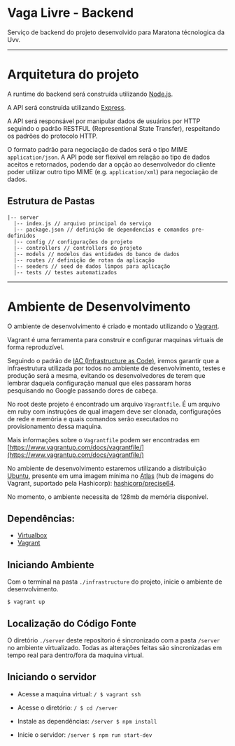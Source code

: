 # Vaga Livre - Backend

Serviço de backend do projeto desenvolvido para Maratona técnologica da Uvv.

---

# Arquitetura do projeto

A runtime do backend será construída utilizando [Node.js](https://nodejs.org).

A API será construída utilizando [Express](https://expressjs.com).

A API será responsável por manipular dados de usuários por HTTP seguindo o padrão RESTFUL (Representional State Transfer), respeitando os padrões do protocolo HTTP.

O formato padrão para negociação de dados será o tipo MIME `application/json`. A API pode ser flexível em relação ao tipo de dados aceitos e retornados, podendo dar a opção ao desenvolvedor do cliente poder utilizar outro tipo MIME (e.g. `application/xml`) para negociação de dados.

## Estrutura de Pastas

```
|-- server
  |-- index.js // arquivo principal do serviço
  |-- package.json // definição de dependencias e comandos pre-definidos
  |-- config // configurações do projeto
  |-- controllers // controllers do projeto
  |-- models // modelos das entidades do banco de dados
  |-- routes // definição de rotas da aplicação
  |-- seeders // seed de dados limpos para aplicação
  |-- tests // testes automatizados
```
---

# Ambiente de Desenvolvimento

O ambiente de desenvolvimento é criado e montado utilizando o [Vagrant](https://vagrantup.com).

Vagrant é uma ferramenta para construir e configurar maquinas virtuais de forma reproduzível.

Seguindo o padrão de [IAC (Infrastructure as Code)](https://www.thoughtworks.com/insights/blog/infrastructure-code-reason-smile), iremos garantir que a infraestrutura utilizada por todos no ambiente de desenvolvimento, testes e produção será a mesma, evitando os desenvolvedores de terem que lembrar daquela configuração manual que eles passaram horas pesquisando no Google passando dores de cabeça.

No root deste projeto é encontrado um arquivo `Vagrantfile`. É um arquivo em ruby com instruções de qual imagem deve ser clonada, configurações de rede e memória e quais comandos serão executados no provisionamento dessa maquina.

Mais informações sobre o `Vagrantfile` podem ser encontradas em [https://www.vagrantup.com/docs/vagrantfile/](https://www.vagrantup.com/docs/vagrantfile/)

No ambiente de desenvolvimento estaremos utilizando a distribuição [Ubuntu](http://www.ubuntu.com/), presente em uma imagem mínima no [Atlas](https://atlas.hashicorp.com/) (hub de imagens do Vagrant, suportado pela Hashicorp): [hashicorp/precise64](https://atlas.hashicorp.com/hashicorp/boxes/precise64).

No momento, o ambiente necessita de 128mb de memória disponível.

## Dependências:

 - [Virtualbox](https://www.virtualbox.org/wiki/Downloads)
 - [Vagrant](https://vagrantup.com)

## Iniciando Ambiente

Com o terminal na pasta `./infrastructure` do projeto, inicie o ambiente de desenvolvimento.

`$ vagrant up`

## Localização do Código Fonte

O diretório `./server` deste reposítorio é sincronizado com a pasta `/server` no ambiente virtualizado. Todas as alterações feitas são sincronizadas em tempo real para dentro/fora da maquina virtual.

## Iniciando o servidor

- Acesse a maquina virtual:
`/ $ vagrant ssh`

- Acesse o diretório:
`/ $ cd /server`

- Instale as dependências:
`/server $ npm install`

- Inicie o servidor:
`/server $ npm run start-dev`

